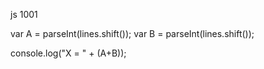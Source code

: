 js 1001

var A = parseInt(lines.shift());
var B = parseInt(lines.shift());

console.log("X = " + (A+B));
